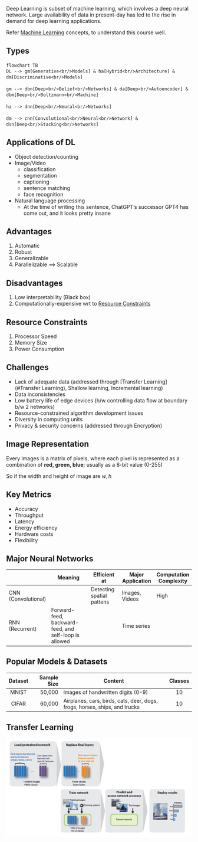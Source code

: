 Deep Learning is subset of machine learning, which involves a deep neural network. Large availability of data in present-day has led to the rise in demand for deep learning applications.

Refer [Machine Learning](./../Machine_Learning/) concepts, to understand this course well.

## Types

```mermaid
flowchart TB
DL --> gm[Generative<br/>Models] & ha[Hybrid<br/>Architecture] & dm[Discriminative<br/>Models]

gm --> dbn[Deep<br/>Belief<br/>Networks] & da[Deep<br/>Autoencoder] & dbm[Deep<br/>Boltzmann<br/>Machine]

ha --> dnn[Deep<br/>Neural<br/>Networks]

dm --> cnn[Convolutional<br/>Neural<br/>Network] & dsn[Deep<br/>Stacking<br/>Networks]
```

## Applications of DL

- Object detection/counting
- Image/Video
  - classification
  - segmentation
  - captioning
  - sentence matching
  - face recognition
- Natural language processing
  - At the time of writing this sentence, ChatGPT’s successor GPT4 has come out, and it looks pretty insane

## Advantages

1. Automatic
2. Robust
3. Generalizable
4. Parallelizable $\implies$ Scalable

## Disadvantages

1. Low interpretability (Black box)
2. Computationally-expensive wrt to [Resource Constraints](#Resource-Constraints)

## Resource Constraints

1. Processor Speed
2. Memory Size
3. Power Consumption

## Challenges

- Lack of adequate data (addressed through [Transfer Learning](#Transfer Learning), Shallow learning, Incremental learning)
- Data inconsistencies
- Low battery life of edge devices (h/w controlling data flow at boundary b/w 2 networks)
- Resource-constrained algorithm development issues
- Diversity in computing units
- Privacy & security concerns (addressed through Encryption)

## Image Representation

Every images is a matrix of pixels, where each pixel is represented as a combination of **red, green, blue**; usually as a 8-bit value (0-255)

So if the width and height of image are $w, h$

## Key Metrics

- Accuracy
- Throughput
- Latency
- Energy efficiency
- Hardware costs
- Flexibility

## Major Neural Networks

|                          | Meaning                                               | Efficient<br />at         | Major<br />Application | Computation<br />Complexity |
| ------------------------ | ----------------------------------------------------- | ------------------------- | ---------------------- | --------------------------- |
| CNN<br />(Convolutional) |                                                       | Detecting spatial pattens | Images, Videos         | High                        |
| RNN<br />(Recurrent)     | Forward-feed, backward-feed, and self-loop is allowed |                           | Time series            |                             |

## Popular Models & Datasets

| Dataset | Sample Size | Content                                                      | Classes |
| :-----: | ----------: | ------------------------------------------------------------ | :-----: |
|  MNIST  |      50,000 | Images of handwritten digits (0-9)                           |   10    |
|  CIFAR  |      60,000 | Airplanes, cars, birds, cats, deer, dogs, frogs, horses, ships, and trucks |   10    |

## Transfer Learning

![image-20230527151527131](./../assets/image-20230527151527131.png)

